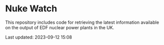 # Nuke Watch

This repository includes code for retrieving the latest information available on the output of EDF nuclear power plants in the UK.

Last updated: 2023-09-12 15:08